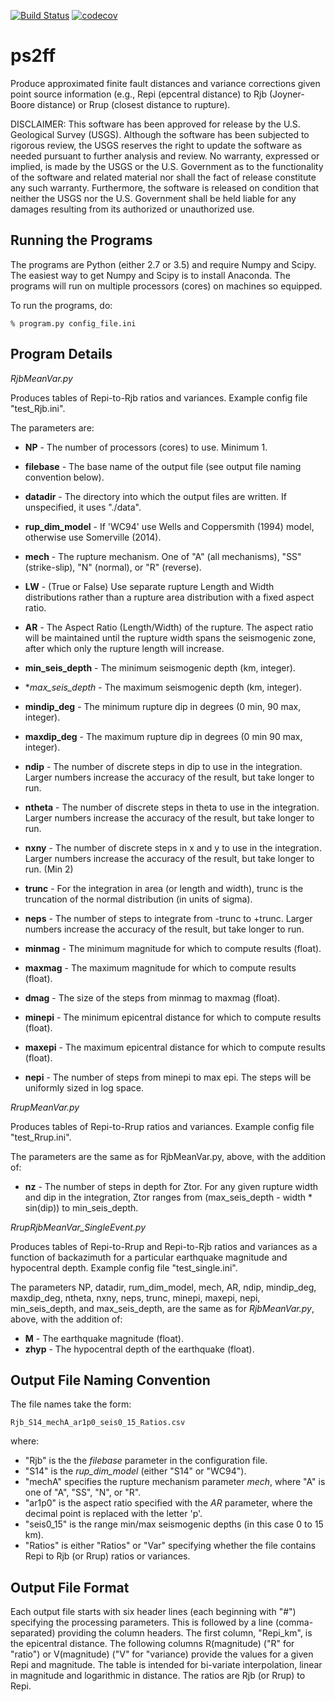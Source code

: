 [![Build Status](https://travis-ci.org/usgs/ps2ff.svg?branch=master)](https://travis-ci.org/usgs/ps2ff)
[![codecov](https://codecov.io/gh/usgs/ps2ff/branch/master/graph/badge.svg)](https://codecov.io/gh/usgs/ps2ff)


# ps2ff
Produce approximated finite fault distances and variance corrections given point source 
information (e.g., Repi (epcentral distance) to Rjb (Joyner-Boore distance) or Rrup 
(closest distance to rupture).


DISCLAIMER:
This software has been approved for release by the U.S. Geological Survey (USGS).
Although the software has been subjected to rigorous review, the USGS reserves the
right to update the software as needed pursuant to further analysis and review. No
warranty, expressed or implied, is made by the USGS or the U.S. Government as to
the functionality of the software and related material nor shall the fact of release
constitute any such warranty. Furthermore, the software is released on condition
that neither the USGS nor the U.S. Government shall be held liable for any damages
resulting from its authorized or unauthorized use.


Running the Programs
--------------------

The programs are Python (either 2.7 or 3.5) and require Numpy and Scipy. The easiest
way to get Numpy and Scipy is to install Anaconda. The programs will run on multiple
processors (cores) on machines so equipped.

To run the programs, do:

    % program.py config_file.ini

Program Details
---------------

*RjbMeanVar.py* 

Produces tables of Repi-to-Rjb ratios and variances. Example config
file "test_Rjb.ini". 

The parameters are:

 - **NP** - The number of processors (cores) to use. Minimum 1.

 - **filebase** - The base name of the output file (see output file naming convention below).

 - **datadir** - The directory into which the output files are written. If unspecified, it uses "./data".

 - **rup_dim_model** - If 'WC94' use Wells and Coppersmith (1994) model, otherwise use Somerville
(2014).

 - **mech** - The rupture mechanism. One of "A" (all mechanisms), "SS" (strike-slip), "N" (normal), 
or "R" (reverse).

 - **LW** - (True or False) Use separate rupture Length and Width distributions rather than a 
rupture area distribution with a fixed aspect ratio.

 - **AR** - The Aspect Ratio (Length/Width) of the rupture. The aspect ratio will be maintained
until the rupture width spans the seismogenic zone, after which only the rupture 
length will increase.

 - **min_seis_depth** - The minimum seismogenic depth (km, integer).

 - **max_seis_depth* - The maximum seismogenic depth (km, integer).

 - **mindip_deg** - The minimum rupture dip in degrees (0 min, 90 max, integer).

 - **maxdip_deg** - The maximum rupture dip in degrees (0 min 90 max, integer).

 - **ndip** - The number of discrete steps in dip to use in the integration. Larger numbers
increase the accuracy of the result, but take longer to run.

 - **ntheta** - The number of discrete steps in theta to use in the integration. Larger numbers
increase the accuracy of the result, but take longer to run.

 - **nxny** - The number of discrete steps in x and y to use in the integration. Larger numbers
increase the accuracy of the result, but take longer to run. (Min 2)

 - **trunc** - For the integration in area (or length and width), trunc is the truncation
of the normal distribution (in units of sigma).

 - **neps** - The number of steps to integrate from -trunc to +trunc. Larger numbers
increase the accuracy of the result, but take longer to run.

 - **minmag** - The minimum magnitude for which to compute results (float).

 - **maxmag** - The maximum magnitude for which to compute results (float).

 - **dmag** - The size of the steps from minmag to maxmag (float).

 - **minepi** - The minimum epicentral distance for which to compute results (float).

 - **maxepi** - The maximum epicentral distance for which to compute results (float).

 - **nepi** - The number of steps from minepi to max epi. The steps will be uniformly sized
in log space.

*RrupMeanVar.py*

Produces tables of Repi-to-Rrup ratios and variances. Example config
file "test_Rrup.ini". 

The parameters are the same as for RjbMeanVar.py, above, with the
addition of:

 - **nz** - The number of steps in depth for Ztor. For any given rupture width and dip in the 
integration, Ztor ranges from (max_seis_depth - width * sin(dip)) to min_seis_depth.

*RrupRjbMeanVar_SingleEvent.py* 

Produces tables of Repi-to-Rrup and Repi-to-Rjb ratios and variances as a function of 
backazimuth for a particular earthquake magnitude and hypocentral depth. 
Example config file "test_single.ini". 

The parameters NP, datadir, rum_dim_model, mech, AR, ndip, mindip_deg, maxdip_deg, ntheta, 
nxny, neps, trunc, minepi, maxepi, nepi, min_seis_depth, and max_seis_depth, are the same 
as for *RjbMeanVar.py*, above, with the addition of:
 - **M** - The earthquake magnitude (float).
 - **zhyp** - The hypocentral depth of the earthquake (float).

Output File Naming Convention
------------------------------

The file names take the form:

    Rjb_S14_mechA_ar1p0_seis0_15_Ratios.csv

where:
 - "Rjb" is the the *filebase* parameter in the configuration file.
 - "S14" is the *rup_dim_model* (either "S14" or "WC94").
 - "mechA" specifies the rupture mechanism parameter *mech*, where "A" is one of "A", 
    "SS", "N", or "R".
 - "ar1p0" is the aspect ratio specified with the *AR* parameter, where the decimal point
    is replaced with the letter 'p'.
 - "seis0_15" is the range min/max seismogenic depths (in this case 0 to 15 km).
 - "Ratios" is either "Ratios" or "Var" specifying whether the file contains Repi to Rjb
    (or Rrup) ratios or variances.

Output File Format
------------------

Each output file starts with six header lines (each beginning with "#") specifying
the processing parameters. This is followed by a line (comma-separated) providing the
column headers. The first column, "Repi_km", is the epicentral distance. The following
columns R(magnitude) ("R" for "ratio") or V(magnitude) ("V" for "variance) provide the
values for a given Repi and magnitude. The table is intended for bi-variate interpolation,
linear in magnitude and logarithmic in distance.
The ratios are Rjb (or Rrup) to Repi. 

